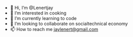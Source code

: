- 👋 Hi, I’m @Lenertjay
- 👀 I’m interested in cooking 
- 🌱 I’m currently learning to code
- 💞️ I’m looking to collaborate on socialtechnical economy
- 📫 How to reach me jaylenert@gmail.com

<!---
Lenertjay/Lenertjay is a ✨ special ✨ repository because its `README.md` (this file) appears on your GitHub profile.
You can click the Preview link to take a look at your changes.
--->
